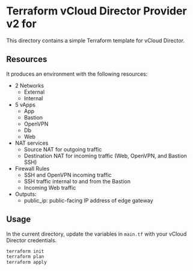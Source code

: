 # Terraform vCloud Director Provider v2 for

This directory contains a simple Terraform template for vCloud Director.

## Resources

It produces an environment with the following resources:

- 2 Networks
  - External
  - Internal
- 5 vApps
  - App
  - Bastion
  - OpenVPN
  - Db
  - Web
- NAT services
  - Source NAT for outgoing traffic
  - Destination NAT for incoming traffic (Web, OpenVPN, and Bastion SSH)
- Firewall Rules
  - SSH and OpenVPN incoming traffic
  - SSH traffic internal to and from the Bastion
  - Incoming Web traffic
- Outputs:
  - public_ip: public-facing IP address of edge gateway

## Usage

In the current directory, update the variables in `main.tf` with your vCloud Director credentials.

```bash
terraform init
terraform plan
terraform apply
```
